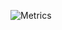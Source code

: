 ![Metrics](https://metrics.lecoq.io/liljackx?template=classic&isocalendar=1&languages=1&introduction=1&stars=1&lines=1&achievements=1&isocalendar.duration=half-year&languages.limit=8&languages.colors=github&languages.threshold=0%25&introduction.title=true&stars.limit=4&achievements.threshold=C&achievements.secrets=true&achievements.limit=0&config.timezone=Europe%2FRome)
